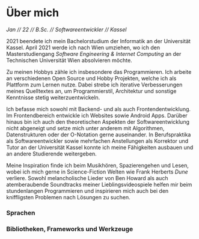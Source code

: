 # Über mich

*Jan // 22 // B.Sc. // Softwareentwickler // Kassel*

2021 beendete ich mein Bachelorstudium der Informatik an der Universität Kassel.
April 2021 werde ich nach Wien umziehen, wo ich den Masterstudiengang *Software Engineering & Internet Computing* an der Technischen Universität Wien absolvieren möchte.

Zu meinen Hobbys zähle ich insbesondere das Programmieren.
Ich arbeite an verschiedenen Open Source und Hobby Projekten, welche ich als Plattform zum Lernen nutze.
Dabei strebe ich iterative Verbesserungen meines Quelltextes an, um Programmierstil, Architektur und sonstige Kenntnisse stetig weiterzuentwickeln.

Ich befasse mich sowohl mit Backend- und als auch Frontendentwicklung.
Im Frontendbereich entwickle ich Websites sowie Android Apps.
Darüber hinaus bin ich auch den theoretischen Aspekten der Softwareentwicklung nicht abgeneigt und setze mich unter anderem mit Algorithmen, Datenstrukturen oder der O-Notation gerne auseinander.
In Berufspraktika als Softwareentwickler sowie mehrfachen Anstellungen als Korrektor und Tutor an der Universität Kassel konnte ich meine Fähigkeiten ausbauen und an andere Studierende weitergeben.

Meine Inspiration finde ich beim Musikhören, Spazierengehen und Lesen, wobei ich mich gerne in Science-Fiction Welten wie Frank Herberts *Dune* verliere.
Sowohl melancholische Lieder von Ben Howard als auch atemberaubende Soundtracks meiner Lieblingsvideospiele helfen mir beim stundenlangen Programmieren und inspirieren mich auch bei den kniffligsten Problemen nach Lösungen zu suchen.

### Sprachen
<language-list class="mt-4 mb-4"></language-list>

### Bibliotheken, Frameworks und Werkzeuge
<software-list class="mt-4 mb-4"></software-list>
